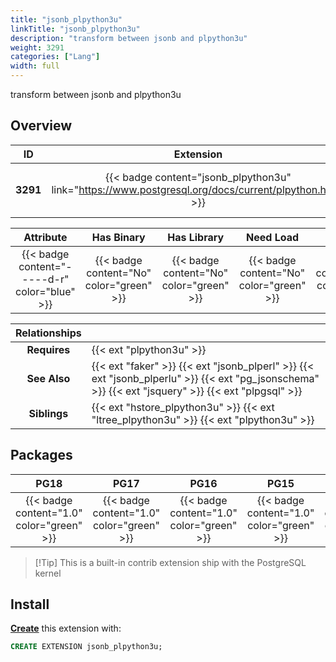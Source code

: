```yaml
---
title: "jsonb_plpython3u"
linkTitle: "jsonb_plpython3u"
description: "transform between jsonb and plpython3u"
weight: 3291
categories: ["Lang"]
width: full
---
```


transform between jsonb and plpython3u

## Overview

|    ID    | Extension |  Package   | Version |        Category        |           License            |       Language       |
|:--------:|:---------:|:----------:|:-------:|:----------------------:|:----------------------------:|:--------------------:|
| **3291** | {{< badge content="jsonb_plpython3u" link="https://www.postgresql.org/docs/current/plpython.html" >}} | {{< ext "jsonb_plpython3u" "plpython3u" >}} | `1.0` | {{< category "LANG" >}} | {{< license "PostgreSQL" >}} | {{< language "C" >}} |


|  Attribute | Has Binary | Has Library | Need Load | Has DDL | Relocatable | Trusted |
|:----------:|:----------:|:-----------:|:---------:|:-------:|:-----------:|:-------:|
| {{< badge content="-----d-r" color="blue" >}} | {{< badge content="No" color="green" >}} | {{< badge content="No" color="green" >}} | {{< badge content="No" color="green" >}} | {{< badge content="Yes" color="green" >}} | {{< badge content="yes" color="green" >}} | {{< badge content="no" color="red" >}} |


| **Relationships** |   |
|:-----------------:|:----|
|   **Requires**    | {{< ext "plpython3u" >}} |
|   **See Also**    | {{< ext "faker" >}} {{< ext "jsonb_plperl" >}} {{< ext "jsonb_plperlu" >}} {{< ext "pg_jsonschema" >}} {{< ext "jsquery" >}} {{< ext "plpgsql" >}} |
|    **Siblings**   | {{< ext "hstore_plpython3u" >}} {{< ext "ltree_plpython3u" >}} {{< ext "plpython3u" >}} |


## Packages

| **PG18** | **PG17** | **PG16** | **PG15** | **PG14** |
|:--------:|:--------:|:--------:|:--------:|:--------:|
| {{< badge content="1.0" color="green" >}} | {{< badge content="1.0" color="green" >}} | {{< badge content="1.0" color="green" >}} | {{< badge content="1.0" color="green" >}} | {{< badge content="1.0" color="green" >}} |

> [!Tip] This is a built-in contrib extension ship with the PostgreSQL kernel


## Install

[**Create**](https://ext.pgsty.com/usage/create) this extension with:

```sql
CREATE EXTENSION jsonb_plpython3u;
```
